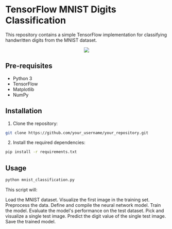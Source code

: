 # TensorFlow MNIST Digits Classification

This repository contains a simple TensorFlow implementation for classifying handwritten digits from the MNIST dataset.

<p align="center">
  <img src="https://github.com/malasiaa/mnist_FNN_model/assets/144847430/48821677-f1cc-454e-8837-46f4fc9a4a56">
</p>

## Pre-requisites

- Python 3
- TensorFlow
- Matplotlib
- NumPy

## Installation

1. Clone the repository:

  ```bash
  git clone https://github.com/your_username/your_repository.git
  ```

2. Install the required dependencies:
  ```bash
  pip install -r requirements.txt
  ```

## Usage

  ```bash
  python mnist_classification.py
  ```
This script will:

Load the MNIST dataset.
Visualize the first image in the training set.
Preprocess the data.
Define and compile the neural network model.
Train the model.
Evaluate the model's performance on the test dataset.
Pick and visualize a single test image.
Predict the digit value of the single test image.
Save the trained model.



